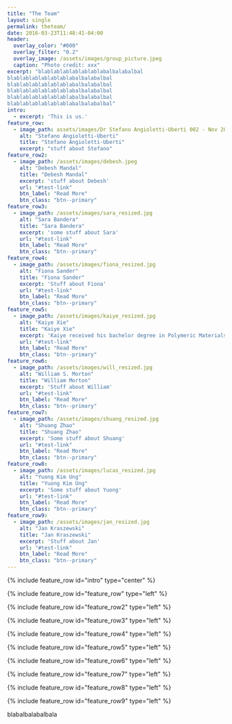 ```yaml
---
title: "The Team"
layout: single
permalink: theteam/
date: 2016-03-23T11:48:41-04:00
header:
  overlay_color: "#000"
  overlay_filter: "0.2"
  overlay_image: /assets/images/group_picture.jpeg
  caption: "Photo credit: xxx"
excerpt: "blablablablablablablabalbalabalbal
blablablablablablablabalbalabalbal
blablablablablablablabalbalabalbal
blablablablablablablabalbalabalbal
blablablablablablablabalbalabalbal
blablablablablablablabalbalabalbal"
intro: 
  - excerpt: 'This is us.'
feature_row:
  - image_path: assets/images/Dr Stefano Angioletti-Uberti 002 - Nov 2016-1.jpg
    alt: "Stefano Angioletti-Uberti"
    title: "Stefano Angioletti-Uberti"
    excerpt: "stuff about Stefano"
feature_row2:
  - image_path: /assets/images/debesh.jpeg
    alt: "Debesh Mandal"
    title: "Debesh Mandal"
    excerpt: 'stuff about Debesh'
    url: "#test-link"
    btn_label: "Read More"
    btn_class: "btn--primary"
feature_row3:
  - image_path: /assets/images/sara_resized.jpg
    alt: "Sara Bandera"
    title: "Sara Bandera"
    excerpt: 'some stuff about Sara'
    url: "#test-link"
    btn_label: "Read More"
    btn_class: "btn--primary"
feature_row4:
  - image_path: /assets/images/fiona_resized.jpg
    alt: "Fiona Sander"
    title: "Fiona Sander"
    excerpt: 'Stuff about Fiona'
    url: "#test-link"
    btn_label: "Read More"
    btn_class: "btn--primary"
feature_row5:
  - image_path: /assets/images/kaiye_resized.jpg
    alt: "Kaiye Xie"
    title: "Kaiye Xie"
    excerpt: 'Kaiye received his bachelor degree in Polymeric Materials Science, then continues his Msc study in Imperial College, under supervision of Dr. Stefano Angioletti-Uberti. Currently he is doing PhD in the same group, with the topic of simulating nanocomposite bioadhesives.'
    url: "#test-link"
    btn_label: "Read More"
    btn_class: "btn--primary"
feature_row6:
  - image_path: /assets/images/will_resized.jpg
    alt: "William S. Morton"
    title: "William Morton"
    excerpt: 'Stuff about William'
    url: "#test-link"
    btn_label: "Read More"
    btn_class: "btn--primary"
feature_row7:
  - image_path: /assets/images/shuang_resized.jpg
    alt: "Shuang Zhao"
    title: "Shuang Zhao"
    excerpt: 'Some stuff about Shuang'
    url: "#test-link"
    btn_label: "Read More"
    btn_class: "btn--primary"
feature_row8:
  - image_path: /assets/images/lucas_resized.jpg
    alt: "Yuong Kim Ung"
    title: "Yuong Kim Ung"
    excerpt: 'Some stuff about Yuong'
    url: "#test-link"
    btn_label: "Read More"
    btn_class: "btn--primary"
feature_row9:
  - image_path: /assets/images/jan_resized.jpg
    alt: "Jan Kraszewski"
    title: "Jan Kraszewski"
    excerpt: 'Stuff about Jan'
    url: "#test-link"
    btn_label: "Read More"
    btn_class: "btn--primary"
---
```


{% include feature_row id="intro" type="center" %}

{% include feature_row id="feature_row" type="left" %}

{% include feature_row id="feature_row2" type="left" %}

{% include feature_row id="feature_row3" type="left" %}

{% include feature_row id="feature_row4" type="left" %}

{% include feature_row id="feature_row5" type="left" %}

{% include feature_row id="feature_row6" type="left" %}

{% include feature_row id="feature_row7" type="left" %}

{% include feature_row id="feature_row8" type="left" %}

{% include feature_row id="feature_row9" type="left" %}

blabalbalabalbala
